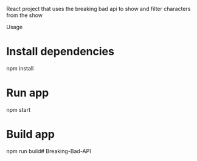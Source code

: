 React project that uses the breaking bad api to show and filter characters from the show

Usage
# Install dependencies
npm install
# Run app
npm start
# Build app
npm run build#   B r e a k i n g - B a d - A P I  
 